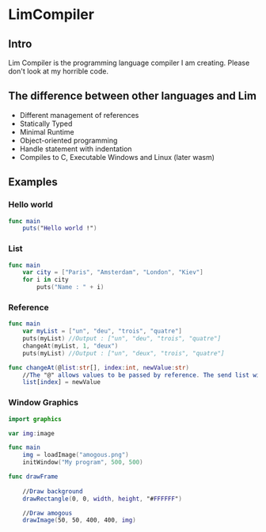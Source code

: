 # LimCompiler
## Intro
Lim Compiler is the programming language compiler I am creating.
Please don't look at my horrible code.

## The difference between other languages and Lim
- Different management of references
- Statically Typed
- Minimal Runtime
- Object-oriented programming
- Handle statement with indentation
- Compiles to C, Executable Windows and Linux (later wasm)

## Examples
### Hello world
```swift
func main
	puts("Hello world !")
```

### List
```swift
func main
	var city = ["Paris", "Amsterdam", "London", "Kiev"]
	for i in city
		puts("Name : " + i)
```

### Reference
```swift
func main
	var myList = ["un", "deu", "trois", "quatre"]
	puts(myList) //Output : ["un", "deu", "trois", "quatre"]
	changeAt(myList, 1, "deux")
	puts(myList) //Output : ["un", "deux", "trois", "quatre"]

func changeAt(@list:str[], index:int, newValue:str)
	//The "@" allows values to be passed by reference. The send list will therefore be modified, otherwise it would have been copied entirely.
	list[index] = newValue
```

### Window Graphics
```swift
import graphics

var img:image

func main
	img = loadImage("amogous.png")
	initWindow("My program", 500, 500)

func drawFrame
	
	//Draw background
	drawRectangle(0, 0, width, height, "#FFFFFF")

	//Draw amogous
	drawImage(50, 50, 400, 400, img)
```
